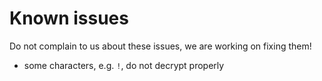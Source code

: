 # Known issues
Do not complain to us about these issues, we are working on fixing them!

- some characters, e.g. `!`, do not decrypt properly
